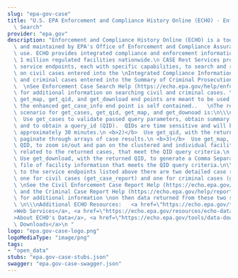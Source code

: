```yaml
---
slug: "epa-gov-case"
title: "U.S. EPA Enforcement and Compliance History Online (ECHO) - Enforcement Case\
  \ Search"
provider: "epa.gov"
description: "Enforcement and Compliance History Online (ECHO) is a tool developed\
  \ and maintained by EPA's Office of Enforcement and Compliance Assurance for public\
  \ use. ECHO provides integrated compliance and enforcement information for over\
  \ 1 million regulated facilities nationwide.\n CASE Rest Services provide multiple\
  \ service endpoints, each with specific capabilities, to search and retrieve data\
  \ on civil cases entered into the \nIntegrated Compliance Information System (ICIS)\
  \ and criminal cases entered into the Summary of Criminal Prosecutions database.\
  \  \nSee Enforcement Case Search Help (https://echo.epa.gov/help/enforcement-case-search-help)\
  \ for additional information on searching civil and criminal cases. \n\\\nThe get_cases,\
  \ get_map, get_qid, and get_download end points are meant to be used together, while\
  \ the enhanced get_case_info end point is self contained..   \nThe recommended use\
  \ scenario for get_cases, get_qid, get_map, and get_downoad is:\n\\\n <b>1)</b>\
  \  Use get_cases to validate passed query parameters, obtain summary statistics\
  \ and to obtain a query_id (QID).  QIDs are time sensitive and will be valid for\
  \ approximately 30 minutes.\n <b>2)</b>  Use get_qid, with the returned QID, to\
  \ paginate through arrays of case results.\n <b>3)</b>  Use get_map, with the returned\
  \ QID, to zoom in/out and pan on the clustered and individual facility coordinates,\
  \ related to the returned cases, that meet the QID query criteria.\n <b>4)</b> \
  \ Use get_download, with the returned QID, to generate a Comma Separated Value (CSV)\
  \ file of facility information that meets the QID query criteria.\n\\\nIn addition\
  \ to the service endpoints listed above there are two detailed case report services,\
  \ one for civil cases (get_case_report) and one for criminal cases (get_crcase_report).\
  \ \nSee the Civil Enforcement Case Report Help (https://echo.epa.gov/help/reports/enforcement-case-report-help)\
  \ and the Criminal Case Report Help (https://echo.epa.gov/help/reports/criminal-case-report-help)\
  \ for additional information \non then data returned from these two services.  \
  \ \n\\\nAdditional ECHO Resources:   <a href=\"https://echo.epa.gov/tools/web-services\"\
  >Web Services</a>, <a href=\"https://echo.epa.gov/resources/echo-data/about-the-data\"\
  >About ECHO's Data</a>, <a href=\"https://echo.epa.gov/tools/data-downloads\">Data\
  \ Downloads</a>\n "
logo: "epa.gov-case-logo.png"
logoMediaType: "image/png"
tags:
- "open_data"
stubs: "epa.gov-case-stubs.json"
swagger: "epa.gov-case-swagger.json"
---
```

